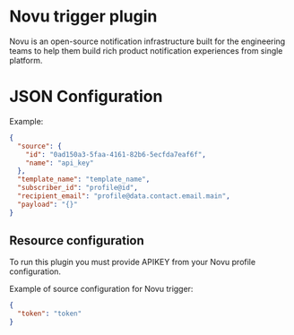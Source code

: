 # Novu trigger plugin

Novu is an open-source notification infrastructure built for the engineering teams to help them build rich product
notification experiences from single platform.

# JSON Configuration

Example:

```json
{
  "source": {
    "id": "0ad150a3-5faa-4161-82b6-5ecfda7eaf6f",
    "name": "api_key"
  },
  "template_name": "template_name",
  "subscriber_id": "profile@id",
  "recipient_email": "profile@data.contact.email.main",
  "payload": "{}"
}
```

## Resource configuration

To run this plugin you must provide APIKEY from your Novu profile configuration.

Example of source configuration for Novu trigger:

```json
{
  "token": "token"
}
```